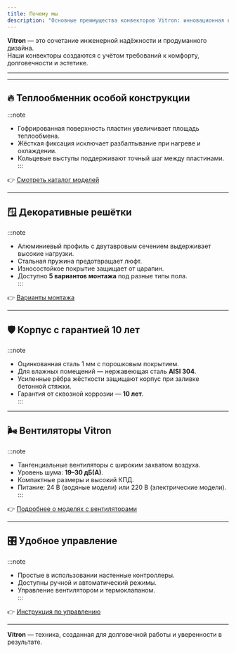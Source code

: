 ```yaml
---
title: Почему мы
description: "Основные преимущества конвекторов Vitron: инновационная конструкция теплообменника, прочные декоративные решётки, надёжный корпус, тихие вентиляторы и удобное управление."
---
```





**Vitron** — это сочетание инженерной надёжности и продуманного дизайна.  
Наши конвекторы создаются с учётом требований к комфорту, долговечности и эстетике.

---



---

## 🔥 Теплообменник особой конструкции
:::note
- Гофрированная поверхность пластин увеличивает площадь теплообмена.  
- Жёсткая фиксация исключает разбалтывание при нагреве и охлаждении.  
- Кольцевые выступы поддерживают точный шаг между пластинами.  
:::

👉 [Смотреть каталог моделей](../katalog/vk/)

---

## 🪟 Декоративные решётки
:::note
- Алюминиевый профиль с двутавровым сечением выдерживает высокие нагрузки.  
- Стальная пружина предотвращает люфт.  
- Износостойкое покрытие защищает от царапин.  
- Доступно **5 вариантов монтажа** под разные типы пола.  
:::

👉 [Варианты монтажа](../katalog/reshotki/)

---

## 🛡 Корпус с гарантией 10 лет
:::note
- Оцинкованная сталь 1 мм с порошковым покрытием.  
- Для влажных помещений — нержавеющая сталь **AISI 304**.  
- Усиленные рёбра жёсткости защищают корпус при заливке бетонной стяжки.  
- Гарантия от сквозной коррозии — **10 лет**.  
:::

---

## 🌬 Вентиляторы Vitron
:::note
- Тангенциальные вентиляторы с широким захватом воздуха.  
- Уровень шума: **19–30 дБ(А)**.  
- Компактные размеры и высокий КПД.  
- Питание: 24 В (водяные модели) или 220 В (электрические модели).  
:::

👉 [Подробнее о моделях с вентиляторами](../katalog/vkv24/)

---

## 🎛 Удобное управление
:::note
- Простые в использовании настенные контроллеры.  
- Доступны ручной и автоматический режимы.  
- Управление вентилятором и термоклапаном.  
:::

👉 [Инструкция по управлению](../instrukcii/montazh/)

---

**Vitron** — техника, созданная для долговечной работы и уверенности в результате.